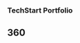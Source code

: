 ### TechStart Portfolio

## 360 

<script src="//360.vizor.io/scripts/embed.js" data-vizorurl="https://360.vizor.io/embed/v/qq9pg" ></script>


